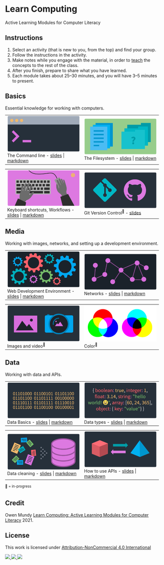 
# Learn Computing

Active Learning Modules for Computer Literacy

## Instructions

1. Select an activity (that is new to you, from the top) and find your group.
1. Follow the instructions in the activity.
1. Make notes while you engage with the material, in order to [teach](https://en.wikipedia.org/wiki/Jigsaw_(teaching_technique)) the concepts to the rest of the class.
1. After you finish, prepare to share what you have learned.
1. Each module takes about 25–30 minutes, and you will have 3–5 minutes to present.





## Basics

Essential knowledge for working with computers.

<table>
<tr>


<td width="50%">
<img src="assets/img/banner/banner-command-line.png">
The Command line - <a href="slides/data-apis.html">slides</a> | <a href="topics/command-line.md">markdown</a>
</td>


<td width="50%">
<img src="assets/img/banner/banner-files-folders.png">
The Filesystem - <a href="slides/files-folders.html">slides</a> | <a href="topics/files-folders.md">markdown</a>
<!-- Users, files, folders -->
</td>


</tr>
</table>
<table>
<tr>


<td width="50%">
<img src="assets/img/banner/banner-keyboard-shortcuts.png">
Keyboard shortcuts, Workflows - <a href="slides/keyboard-shortcuts.md">slides</a> | <a href="topics/keyboard-shortcuts.md">markdown</a>
</td>


<td width="50%">
<img src="assets/img/banner/banner-version-control.png">
Git Version Control</a><sup>📌</sup> - <a href="https://docs.google.com/presentation/d/1vtK6LoqwF4rQQZZy-ovuEgsYUwwMRXsqDVMOjAPSBt0/edit#slide=id.p">slides</a>
</td>



</tr>
</table>









## Media

Working with images, networks, and setting up a development environment.

<table>
<tr>


<td width="50%">
<img src="assets/img/banner/banner-web-development.png">
Web Development Environment - <a href="slides/web-development.md">slides</a> | <a href="topics/web-development.md">markdown</a>
</td>



<td width="50%">
<img src="assets/img/banner/banner-networks.png">
Networks - <a href="slides/networks.md">slides</a> | <a href="topics/networks.md">markdown</a>
</td>



</tr>
</table>
<table>
<tr>




<td width="50%">
<img src="assets/img/banner/banner-images-resolutions.png">
Images and video</a><sup>📌 </sup>
<!-- - <a href="slides/images-resolutions.md">slides</a> | <a href="topics/images-resolutions.md">markdown</a> -->
</td>


<td width="50%">
<img src="assets/img/banner/banner-color.png">
Color</a><sup>📌 </sup>
<!-- - <a href="slides/color.md">slides</a> | <a href="topics/color.md">markdown</a> -->
</td>



</tr>
</table>



## Data

Working with data and APIs.

<table>
<tr>

<td width="50%">
<img src="assets/img/banner/banner-data-basics.png">
Data Basics - <a href="slides/data-basics.md">slides</a> | <a href="topics/data-basics.md">markdown</a>
</td>



<td width="50%">
<img src="assets/img/banner/banner-data-types.png">
Data types - <a href="slides/data-types.md">slides</a> | <a href="topics/data-types.md">markdown</a>
</td>



</tr>
</table>
<table>
<tr>



<td width="50%">
<img src="assets/img/banner/banner-data-cleaning.png">
Data cleaning - <a href="slides/data-cleaning.md">slides</a> | <a href="topics/data-cleaning.md">markdown</a>
</td>




<td width="50%">
<img src="assets/img/banner/banner-data-apis.png">
How to use APIs - <a href="slides/data-apis.md">slides</a> | <a href="topics/data-apis.md">markdown</a>
</td>



<!-- <td width="50%">
<img src="assets/img/banner/banner-computational-thinking.png">
Computational thinking<sup>📌 </sup> - <a href="slides/computational-thinking.md">slides</a> | <a href="topics/computational-thinking.md">markdown</a>
</td>
-->


</tr>
</table>



<!--

TO Add

- Design Thinking from 404 and 245
https://www.google.com/search?q=design+thinking&safe=off&rlz=1C5CHFA_enUS903US909&sxsrf=ALeKk00UmuqK1Wv7fRyv0LQz13FoXSjw9g:1600281343883&source=lnms&tbm=isch&sa=X&ved=2ahUKEwjwrqvIqO7rAhWKMd8KHcCsCwMQ_AUoAXoECB0QAw&biw=1440&bih=798

- Design Patterns from 245 - might need to go in 245 repo

-->










<sup>📌 = in-progress</sup>





## Credit

Owen Mundy [Learn Computing: Active Learning Modules for Computer Literacy](https://github.com/omundy/learn-computing) 2021.


## License

<p xmlns:cc="http://creativecommons.org/ns#" >This work is licensed under <a href="http://creativecommons.org/licenses/by-nc/4.0/?ref=chooser-v1" target="_blank" rel="license noopener noreferrer">Attribution-NonCommercial 4.0 International

<img height=28 src="https://mirrors.creativecommons.org/presskit/icons/cc.svg?ref=chooser-v1"> <img height=28 src="https://mirrors.creativecommons.org/presskit/icons/by.svg?ref=chooser-v1"> <img height=28 src="https://mirrors.creativecommons.org/presskit/icons/nc.svg?ref=chooser-v1"></a></p>
